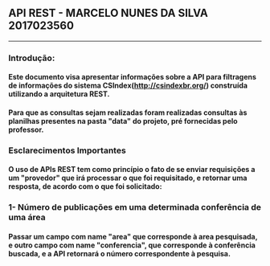 ## API REST - MARCELO NUNES DA SILVA 2017023560

<hr/>

### Introdução: 

#### Este documento visa apresentar informações sobre a API para filtragens de informações do sistema CSIndex(http://csindexbr.org/) construída utilizando a arquitetura REST. 
#### Para que as consultas sejam realizadas foram realizadas consultas às planilhas presentes na pasta "data" do projeto, pré fornecidas pelo professor.

### Esclarecimentos Importantes

#### O uso de APIs REST tem como princípio o fato de se enviar requisições a um "provedor" que irá processar o que foi requisitado, e retornar uma resposta, de acordo com o que foi solicitado: 


### 1- Número de publicações em uma determinada conferência de uma área 

#### Passar um campo com name "area" que corresponde à area pesquisada, e outro campo com name "conferencia", que corresponde à conferência buscada, e a API retornará o número correspondente à pesquisa.
